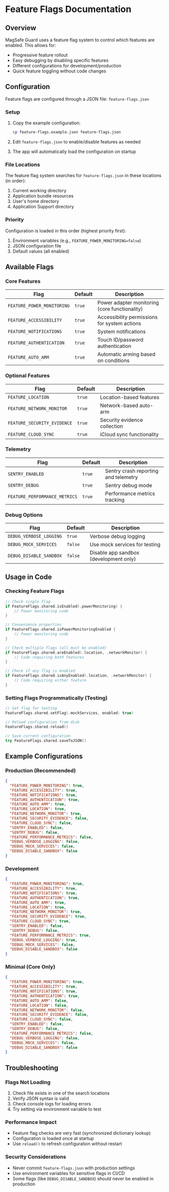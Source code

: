 # Feature Flags Documentation

## Overview

MagSafe Guard uses a feature flag system to control which features are enabled. This allows for:

- Progressive feature rollout
- Easy debugging by disabling specific features
- Different configurations for development/production
- Quick feature toggling without code changes

## Configuration

Feature flags are configured through a JSON file: `feature-flags.json`

### Setup

1. Copy the example configuration:

   ```bash
   cp feature-flags.example.json feature-flags.json
   ```

2. Edit `feature-flags.json` to enable/disable features as needed

3. The app will automatically load the configuration on startup

### File Locations

The feature flag system searches for `feature-flags.json` in these locations (in order):

1. Current working directory
2. Application bundle resources
3. User's home directory
4. Application Support directory

### Priority

Configuration is loaded in this order (highest priority first):

1. Environment variables (e.g., `FEATURE_POWER_MONITORING=false`)
2. JSON configuration file
3. Default values (all enabled)

## Available Flags

### Core Features

| Flag | Default | Description |
|------|---------|-------------|
| `FEATURE_POWER_MONITORING` | `true` | Power adapter monitoring (core functionality) |
| `FEATURE_ACCESSIBILITY` | `true` | Accessibility permissions for system actions |
| `FEATURE_NOTIFICATIONS` | `true` | System notifications |
| `FEATURE_AUTHENTICATION` | `true` | Touch ID/password authentication |
| `FEATURE_AUTO_ARM` | `true` | Automatic arming based on conditions |

### Optional Features

| Flag | Default | Description |
|------|---------|-------------|
| `FEATURE_LOCATION` | `true` | Location-based features |
| `FEATURE_NETWORK_MONITOR` | `true` | Network-based auto-arm |
| `FEATURE_SECURITY_EVIDENCE` | `true` | Security evidence collection |
| `FEATURE_CLOUD_SYNC` | `true` | iCloud sync functionality |

### Telemetry

| Flag | Default | Description |
|------|---------|-------------|
| `SENTRY_ENABLED` | `true` | Sentry crash reporting and telemetry |
| `SENTRY_DEBUG` | `true` | Sentry debug mode |
| `FEATURE_PERFORMANCE_METRICS` | `true` | Performance metrics tracking |

### Debug Options

| Flag | Default | Description |
|------|---------|-------------|
| `DEBUG_VERBOSE_LOGGING` | `true` | Verbose debug logging |
| `DEBUG_MOCK_SERVICES` | `false` | Use mock services for testing |
| `DEBUG_DISABLE_SANDBOX` | `false` | Disable app sandbox (development only) |

## Usage in Code

### Checking Feature Flags

```swift
// Check single flag
if FeatureFlags.shared.isEnabled(.powerMonitoring) {
    // Power monitoring code
}

// Convenience properties
if FeatureFlags.shared.isPowerMonitoringEnabled {
    // Power monitoring code
}

// Check multiple flags (all must be enabled)
if FeatureFlags.shared.areEnabled(.location, .networkMonitor) {
    // Code requiring both features
}

// Check if any flag is enabled
if FeatureFlags.shared.isAnyEnabled(.location, .networkMonitor) {
    // Code requiring either feature
}
```

### Setting Flags Programmatically (Testing)

```swift
// Set flag for testing
FeatureFlags.shared.setFlag(.mockServices, enabled: true)

// Reload configuration from disk
FeatureFlags.shared.reload()

// Save current configuration
try FeatureFlags.shared.saveToJSON()
```

## Example Configurations

### Production (Recommended)

```json
{
  "FEATURE_POWER_MONITORING": true,
  "FEATURE_ACCESSIBILITY": true,
  "FEATURE_NOTIFICATIONS": true,
  "FEATURE_AUTHENTICATION": true,
  "FEATURE_AUTO_ARM": true,
  "FEATURE_LOCATION": true,
  "FEATURE_NETWORK_MONITOR": true,
  "FEATURE_SECURITY_EVIDENCE": false,
  "FEATURE_CLOUD_SYNC": false,
  "SENTRY_ENABLED": false,
  "SENTRY_DEBUG": false,
  "FEATURE_PERFORMANCE_METRICS": false,
  "DEBUG_VERBOSE_LOGGING": false,
  "DEBUG_MOCK_SERVICES": false,
  "DEBUG_DISABLE_SANDBOX": false
}
```

### Development

```json
{
  "FEATURE_POWER_MONITORING": true,
  "FEATURE_ACCESSIBILITY": true,
  "FEATURE_NOTIFICATIONS": true,
  "FEATURE_AUTHENTICATION": true,
  "FEATURE_AUTO_ARM": true,
  "FEATURE_LOCATION": true,
  "FEATURE_NETWORK_MONITOR": true,
  "FEATURE_SECURITY_EVIDENCE": true,
  "FEATURE_CLOUD_SYNC": true,
  "SENTRY_ENABLED": false,
  "SENTRY_DEBUG": false,
  "FEATURE_PERFORMANCE_METRICS": true,
  "DEBUG_VERBOSE_LOGGING": true,
  "DEBUG_MOCK_SERVICES": false,
  "DEBUG_DISABLE_SANDBOX": false
}
```

### Minimal (Core Only)

```json
{
  "FEATURE_POWER_MONITORING": true,
  "FEATURE_ACCESSIBILITY": true,
  "FEATURE_NOTIFICATIONS": true,
  "FEATURE_AUTHENTICATION": true,
  "FEATURE_AUTO_ARM": false,
  "FEATURE_LOCATION": false,
  "FEATURE_NETWORK_MONITOR": false,
  "FEATURE_SECURITY_EVIDENCE": false,
  "FEATURE_CLOUD_SYNC": false,
  "SENTRY_ENABLED": false,
  "SENTRY_DEBUG": false,
  "FEATURE_PERFORMANCE_METRICS": false,
  "DEBUG_VERBOSE_LOGGING": false,
  "DEBUG_MOCK_SERVICES": false,
  "DEBUG_DISABLE_SANDBOX": false
}
```

## Troubleshooting

### Flags Not Loading

1. Check file exists in one of the search locations
2. Verify JSON syntax is valid
3. Check console logs for loading errors
4. Try setting via environment variable to test

### Performance Impact

- Feature flag checks are very fast (synchronized dictionary lookup)
- Configuration is loaded once at startup
- Use `reload()` to refresh configuration without restart

### Security Considerations

- Never commit `feature-flags.json` with production settings
- Use environment variables for sensitive flags in CI/CD
- Some flags (like `DEBUG_DISABLE_SANDBOX`) should never be enabled in production
